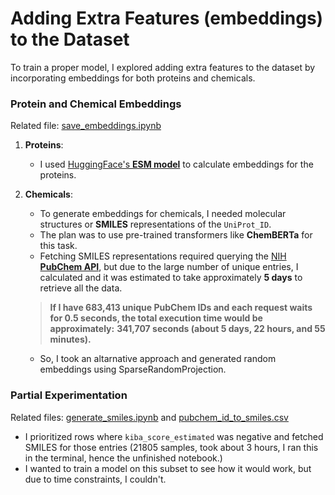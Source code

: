 
# Adding Extra Features (embeddings) to the Dataset

To train a proper model, I explored adding extra features to the dataset by incorporating embeddings for both proteins and chemicals.

### Protein and Chemical Embeddings

Related file: [save_embeddings.ipynb](save_embeddings.ipynb)

1. **Proteins**:
   - I used [HuggingFace's **ESM model**](https://huggingface.co/docs/transformers/en/model_doc/esm) to calculate embeddings for the proteins. 

2. **Chemicals**:
   - To generate embeddings for chemicals, I needed molecular structures or **SMILES** representations of the `UniProt_ID`.
   - The plan was to use pre-trained transformers like **ChemBERTa** for this task.
   - Fetching SMILES representations required querying the [NIH **PubChem API**](https://pubchem.ncbi.nlm.nih.gov/), but due to the large number of unique entries, I calculated and it was estimated to take approximately **5 days** to retrieve all the data.
  
   > **If I have 683,413 unique PubChem IDs and each request waits for 0.5 seconds, the total execution time would be approximately:**
   > **341,707 seconds (about 5 days, 22 hours, and 55 minutes).**
   -  So, I took an altarnative approach and generated random embeddings using SparseRandomProjection.

### Partial Experimentation
Related files: [generate_smiles.ipynb](generate_smiles.ipynb) and [pubchem_id_to_smiles.csv](pubchem_id_to_smiles.csv)
- I prioritized rows where `kiba_score_estimated` was negative and fetched SMILES for those entries (21805 samples, took about 3 hours, I ran this in the terminal, hence the unfinished notebook.)
- I wanted to train a model on this subset to see how it would work, but due to time constraints, I couldn't.
